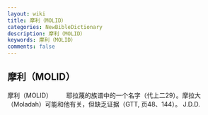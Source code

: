 ```yaml
---
layout: wiki
title: 摩利（MOLID）
categories: NewBibleDictionary
description: 摩利（MOLID）
keywords: 摩利（MOLID）
comments: false
---
```


## 摩利（MOLID）



摩利（MOLID）
　　耶拉蔑的族谱中的一个名字（代上二29）。摩拉大（Moladah）可能和他有关，但缺乏证据（GTT,
页48、144）。
J.D.D.




